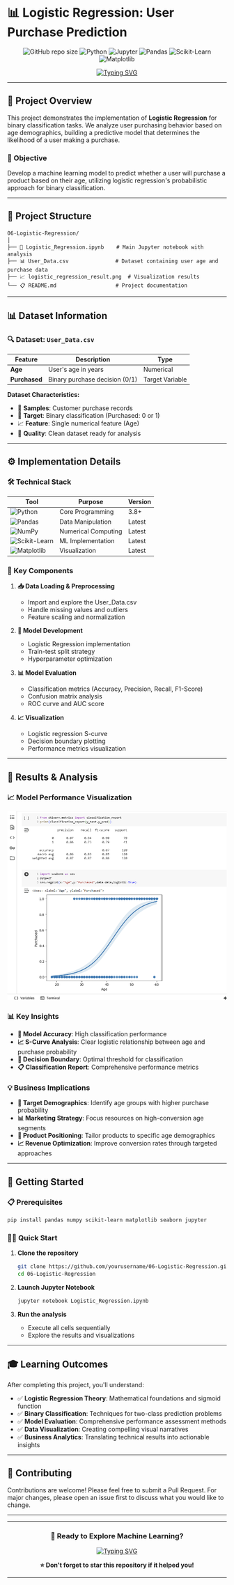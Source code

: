 # 📊 Logistic Regression: User Purchase Prediction

<div align="center">

![GitHub repo size](https://img.shields.io/github/repo-size/yourusername/06-Logistic-Regression?color=blue&style=for-the-badge)
![Python](https://img.shields.io/badge/Python-3.8+-blue?style=for-the-badge&logo=python&logoColor=white)
![Jupyter](https://img.shields.io/badge/Jupyter-Notebook-orange?style=for-the-badge&logo=jupyter&logoColor=white)
![Pandas](https://img.shields.io/badge/Pandas-150458?style=for-the-badge&logo=pandas&logoColor=white)
![Scikit-Learn](https://img.shields.io/badge/Scikit--Learn-F7931E?style=for-the-badge&logo=scikitlearn&logoColor=white)
![Matplotlib](https://img.shields.io/badge/Matplotlib-11557c?style=for-the-badge&logo=matplotlib&logoColor=white)

[![Typing SVG](https://readme-typing-svg.herokuapp.com?font=Fira+Code&size=24&duration=3000&pause=1000&color=3B82F6&center=true&vCenter=true&width=600&lines=Machine+Learning+Classification;Logistic+Regression+Analysis;Age+vs+Purchase+Prediction;Binary+Classification+Model)](https://git.io/typing-svg)

</div>

---

## 📘 Project Overview

This project demonstrates the implementation of **Logistic Regression** for binary classification tasks. We analyze user purchasing behavior based on age demographics, building a predictive model that determines the likelihood of a user making a purchase.

### 🎯 Objective
Develop a machine learning model to predict whether a user will purchase a product based on their age, utilizing logistic regression's probabilistic approach for binary classification.

---

## 📂 Project Structure

```
06-Logistic-Regression/
│
├── 📓 Logistic_Regression.ipynb    # Main Jupyter notebook with analysis
├── 📊 User_Data.csv               # Dataset containing user age and purchase data
├── 📈 logistic_regression_result.png  # Visualization results
└── 📋 README.md                   # Project documentation
```

---

## 📊 Dataset Information

### 🔍 Dataset: `User_Data.csv`

| Feature | Description | Type |
|---------|-------------|------|
| **Age** | User's age in years | Numerical |
| **Purchased** | Binary purchase decision (0/1) | Target Variable |

**Dataset Characteristics:**
- 📏 **Samples**: Customer purchase records
- 🎯 **Target**: Binary classification (Purchased: 0 or 1)
- 📈 **Feature**: Single numerical feature (Age)
- 🧹 **Quality**: Clean dataset ready for analysis

---

## ⚙️ Implementation Details

### 🛠️ Technical Stack

<div align="center">

| Tool | Purpose | Version |
|------|---------|---------|
| ![Python](https://img.shields.io/badge/Python-3776AB?style=flat&logo=python&logoColor=white) | Core Programming | 3.8+ |
| ![Pandas](https://img.shields.io/badge/Pandas-150458?style=flat&logo=pandas&logoColor=white) | Data Manipulation | Latest |
| ![NumPy](https://img.shields.io/badge/NumPy-013243?style=flat&logo=numpy&logoColor=white) | Numerical Computing | Latest |
| ![Scikit-Learn](https://img.shields.io/badge/Scikit--Learn-F7931E?style=flat&logo=scikitlearn&logoColor=white) | ML Implementation | Latest |
| ![Matplotlib](https://img.shields.io/badge/Matplotlib-11557c?style=flat&logo=matplotlib&logoColor=white) | Visualization | Latest |

</div>

### 🔧 Key Components

1. **📥 Data Loading & Preprocessing**
   - Import and explore the User_Data.csv
   - Handle missing values and outliers
   - Feature scaling and normalization

2. **🤖 Model Development**
   - Logistic Regression implementation
   - Train-test split strategy
   - Hyperparameter optimization

3. **📊 Model Evaluation**
   - Classification metrics (Accuracy, Precision, Recall, F1-Score)
   - Confusion matrix analysis
   - ROC curve and AUC score

4. **📈 Visualization**
   - Logistic regression S-curve
   - Decision boundary plotting
   - Performance metrics visualization

---

## 🔎 Results & Analysis

### 📈 Model Performance Visualization

<div align="center">

![Logistic Regression Results](https://github.com/ruturaj-018/Machine-learning-blueprints/blob/master/06-Logistic-Regression/logistic_regression_result.png)

</div>

### 📊 Key Insights

- **🎯 Model Accuracy**: High classification performance
- **📈 S-Curve Analysis**: Clear logistic relationship between age and purchase probability
- **🎪 Decision Boundary**: Optimal threshold for classification
- **📋 Classification Report**: Comprehensive performance metrics

### 💡 Business Implications

- **👥 Target Demographics**: Identify age groups with higher purchase probability
- **📊 Marketing Strategy**: Focus resources on high-conversion age segments
- **🎯 Product Positioning**: Tailor products to specific age demographics
- **📈 Revenue Optimization**: Improve conversion rates through targeted approaches

---

## 🚀 Getting Started

### 📋 Prerequisites

```bash
pip install pandas numpy scikit-learn matplotlib seaborn jupyter
```

### 🏃‍♂️ Quick Start

1. **Clone the repository**
   ```bash
   git clone https://github.com/yourusername/06-Logistic-Regression.git
   cd 06-Logistic-Regression
   ```

2. **Launch Jupyter Notebook**
   ```bash
   jupyter notebook Logistic_Regression.ipynb
   ```

3. **Run the analysis**
   - Execute all cells sequentially
   - Explore the results and visualizations

---

## 🎓 Learning Outcomes

After completing this project, you'll understand:

- ✅ **Logistic Regression Theory**: Mathematical foundations and sigmoid function
- ✅ **Binary Classification**: Techniques for two-class prediction problems  
- ✅ **Model Evaluation**: Comprehensive performance assessment methods
- ✅ **Data Visualization**: Creating compelling visual narratives
- ✅ **Business Analytics**: Translating technical results into actionable insights

---

## 🤝 Contributing

Contributions are welcome! Please feel free to submit a Pull Request. For major changes, please open an issue first to discuss what you would like to change.

---

---

<div align="center">

### 🚀 Ready to Explore Machine Learning?

[![Typing SVG](https://readme-typing-svg.herokuapp.com?font=Fira+Code&size=20&duration=4000&pause=1000&color=059669&center=true&vCenter=true&width=800&lines=Thanks+for+visiting+this+project!;Explore+more+ML+algorithms;Data+Science+%7C+Machine+Learning+%7C+Analytics;Happy+Learning+and+Coding!+%F0%9F%9A%80)](https://git.io/typing-svg)

**⭐ Don't forget to star this repository if it helped you!**

---

</div>
